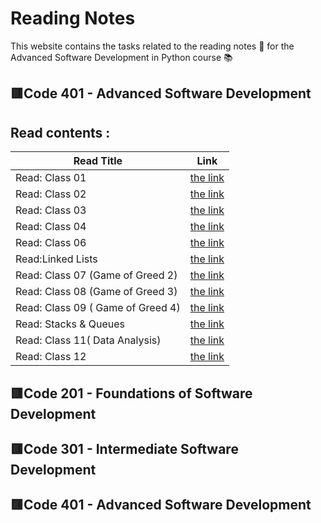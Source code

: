 # **Reading Notes**
This website contains the tasks related to the reading notes :page_facing_up: for the Advanced Software Development in Python course :books:
##  :red_square:Code 401 - Advanced Software Development

## Read contents : 

| Read Title     | Link |
| -------------- | ----------- |
 |Read: Class 01 |  [the link ](readings/Read_Class_01.md)      |
|Read: Class 02   |  [the link ](readings/Read_Class_02.md)      |
|Read: Class 03    |  [the link ](readings/Read_Class_03.md)      |
|Read: Class 04   |  [the link ](readings/readlass4.md)      |
 |Read: Class 06 |  [the link ](readings/Read_Class_06.md)      |
 |Read:Linked Lists|  [the link ](readings/Read_Linked_Lists.md)       |
 |Read: Class 07  (Game of Greed 2) |  [the link ](readings/READ_7.md)      |
  |Read: Class 08  (Game of Greed 3) |  [the link ](readings/read_8.md)      |
 |Read: Class 09  ( Game of Greed 4) |  [the link ](readings/READ_9.md)      |
|Read: Stacks & Queues |  [the link ](readings/Read_Stacks_Queues)      |
  |Read: Class 11( Data Analysis) |  [the link ](readings/README_11)      |
|Read: Class 12 |  [the link ](readings/Read_Class_12)      |


##  :red_square:Code 201 - Foundations of Software Development
## :red_square:Code 301 - Intermediate Software Development
## :red_square:Code 401 - Advanced Software Development